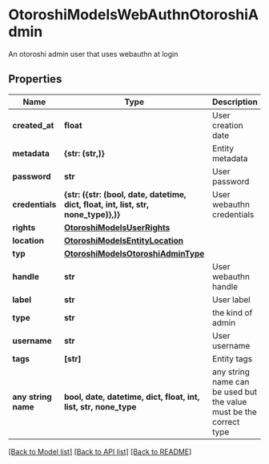 # OtoroshiModelsWebAuthnOtoroshiAdmin

An otoroshi admin user that uses webauthn at login

## Properties
Name | Type | Description | Notes
------------ | ------------- | ------------- | -------------
**created_at** | **float** | User creation date | [optional] 
**metadata** | **{str: (str,)}** | Entity metadata | [optional] 
**password** | **str** | User password | [optional] 
**credentials** | **{str: ({str: (bool, date, datetime, dict, float, int, list, str, none_type)},)}** | User webauthn credentials | [optional] 
**rights** | [**OtoroshiModelsUserRights**](OtoroshiModelsUserRights.md) |  | [optional] 
**location** | [**OtoroshiModelsEntityLocation**](OtoroshiModelsEntityLocation.md) |  | [optional] 
**typ** | [**OtoroshiModelsOtoroshiAdminType**](OtoroshiModelsOtoroshiAdminType.md) |  | [optional] 
**handle** | **str** | User webauthn handle | [optional] 
**label** | **str** | User label | [optional] 
**type** | **str** | the kind of admin | [optional] 
**username** | **str** | User username | [optional] 
**tags** | **[str]** | Entity tags | [optional] 
**any string name** | **bool, date, datetime, dict, float, int, list, str, none_type** | any string name can be used but the value must be the correct type | [optional]

[[Back to Model list]](../README.md#documentation-for-models) [[Back to API list]](../README.md#documentation-for-api-endpoints) [[Back to README]](../README.md)


